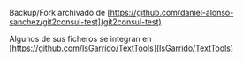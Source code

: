 Backup/Fork archivado de
[https://github.com/daniel-alonso-sanchez/git2consul-test](git2consul-test)  

Algunos de sus ficheros se integran en [https://github.com/IsGarrido/TextTools](IsGarrido/TextTools)  
